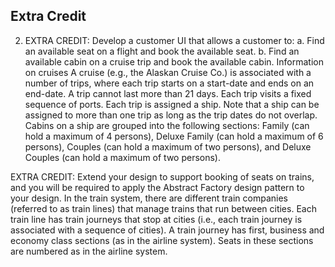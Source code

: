 ## Extra Credit

2.	EXTRA CREDIT: Develop a customer UI that allows a customer to:
a.	Find an available seat on a flight and book the available seat.
b.	Find an available cabin on a cruise trip and book the available cabin. Information on cruises A cruise (e.g., the Alaskan Cruise Co.) is associated with a number of trips, where each trip starts on a start-date and ends on an end-date. A trip cannot last more than 21 days. Each trip visits a fixed sequence of ports. Each trip is assigned a ship. Note that a ship can be assigned to more than one trip as long as the trip dates do not overlap. Cabins on a ship are grouped into the following sections: Family (can hold a maximum of 4 persons), Deluxe Family (can hold a maximum of 6 persons), Couples (can hold a maximum of two persons), and Deluxe Couples (can hold a maximum of two persons).

EXTRA CREDIT: Extend your design to support booking of seats on trains, and you will be required to apply the Abstract Factory design pattern to your design. In the train system, there are different train companies (referred to as train lines) that manage trains that run between cities. Each train line has train journeys that stop at cities (i.e., each train journey is associated with a sequence of cities). A train journey has first, business and economy class sections (as in the airline system). Seats in these sections are numbered as in the airline system. 
